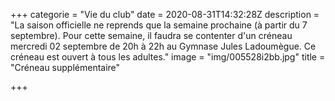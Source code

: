 +++
categorie = "Vie du club"
date = 2020-08-31T14:32:28Z
description = "La saison officielle ne reprends que la semaine prochaine (à partir du 7 septembre). Pour cette semaine, il faudra se contenter d'un créneau mercredi 02 septembre de 20h à 22h au Gymnase Jules Ladoumègue. Ce créneau est ouvert à tous les adultes."
image = "img/005528i2bb.jpg"
title = "Créneau supplémentaire"

+++
